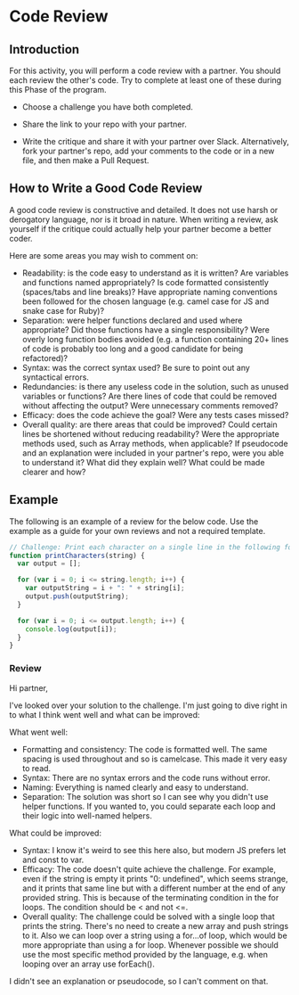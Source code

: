 # Code Review

## Introduction

For this activity, you will perform a code review with a partner. You should each review the other's code. Try to complete at least one of these during this Phase of the program.

- Choose a challenge you have both completed.

- Share the link to your repo with your partner.

- Write the critique and share it with your partner over Slack. Alternatively, fork your partner's repo, add your comments to the code or in a new file, and then make a Pull Request.

## How to Write a Good Code Review

A good code review is constructive and detailed. It does not use harsh or derogatory language, nor is it broad in nature. When writing a review, ask yourself if the critique could actually help your partner become a better coder.

Here are some areas you may wish to comment on:

- Readability: is the code easy to understand as it is written? Are variables and functions named appropriately? Is code formatted consistently (spaces/tabs and line breaks)? Have appropriate naming conventions been followed for the chosen language (e.g. camel case for JS and snake case for Ruby)?
- Separation: were helper functions declared and used where appropriate? Did those functions have a single responsibility? Were overly long function bodies avoided (e.g. a function containing 20+ lines of code is probably too long and a good candidate for being refactored)?
- Syntax: was the correct syntax used? Be sure to point out any syntactical errors.
- Redundancies: is there any useless code in the solution, such as unused variables or functions? Are there lines of code that could be removed without affecting the output? Were unnecessary comments removed?
- Efficacy: does the code achieve the goal? Were any tests cases missed?
- Overall quality: are there areas that could be improved? Could certain lines be shortened without reducing readability? Were the appropriate methods used, such as Array methods, when applicable?
If pseudocode and an explanation were included in your partner's repo, were you able to understand it? What did they explain well? What could be made clearer and how?

## Example

The following is an example of a review for the below code. Use the example as a guide for your own reviews and not a required template.

```js
// Challenge: Print each character on a single line in the following format: <index>: <character>
function printCharacters(string) {
  var output = [];

  for (var i = 0; i <= string.length; i++) {
    var outputString = i + ": " + string[i];
    output.push(outputString);
  }

  for (var i = 0; i <= output.length; i++) {
    console.log(output[i]);
  }
}
```

### Review

Hi partner,

I've looked over your solution to the challenge. I'm just going to dive right in to what I think went well and what can be improved:

What went well:

- Formatting and consistency: The code is formatted well. The same spacing is used throughout and so is camelcase. This made it very easy to read.
- Syntax: There are no syntax errors and the code runs without error.
- Naming: Everything is named clearly and easy to understand.
- Separation: The solution was short so I can see why you didn't use helper functions. If you wanted to, you could separate each loop and their logic into well-named helpers.

What could be improved:

- Syntax: I know it's weird to see this here also, but modern JS prefers let and const to var.
- Efficacy: The code doesn't quite achieve the challenge. For example, even if the string is empty it prints "0: undefined", which seems strange, and it prints that same line but with a different number at the end of any provided string. This is because of the terminating condition in the for loops. The condition should be < and not <=.
- Overall quality: The challenge could be solved with a single loop that prints the string. There's no need to create a new array and push strings to it. Also we can loop over a string using a for...of loop, which would be more appropriate than using a for loop. Whenever possible we should use the most specific method provided by the language, e.g. when looping over an array use forEach().

I didn't see an explanation or pseudocode, so I can't comment on that.
